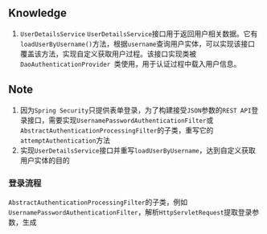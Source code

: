 ## Knowledge
1. `UserDetailsService`
`UserDetailsService`接口用于返回用户相关数据。它有`loadUserByUsername()`方法，根据`username`查询用户实体，可以实现该接口覆盖该方法，实现自定义获取用户过程。该接口实现类被`DaoAuthenticationProvider `类使用，用于认证过程中载入用户信息。
## Note
1. 因为`Spring Security`只提供表单登录，为了构建接受`JSON`参数的`REST API`登录接口，需要实现`UsernamePasswordAuthenticationFilter`或`AbstractAuthenticationProcessingFilter`的子类，重写它的 `attemptAuthentication`方法
2. 实现`UserDetailsService`接口并重写`loadUserByUsername`，达到自定义获取用户实体的目的

### 登录流程
`AbstractAuthenticationProcessingFilter`的子类，例如`UsernamePasswordAuthenticationFilter`，解析`HttpServletRequest`提取登录参数，生成

<!--stackedit_data:
eyJoaXN0b3J5IjpbOTM0NzkxMTEzLC0xNjgyMDA1NTAwLDEwMz
g3Mzg1NjgsLTE4Mjk4NzE2OCwtNjk4OTUyODQ2LDYwNjE1MzEy
XX0=
-->